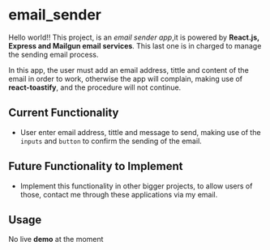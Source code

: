 # email_sender

Hello world!! This project, is an _email sender app_,it is powered by **React.js, Express and Mailgun email services**. This last one is in charged to manage the sending email process.

In this app, the user must add an email address, tittle and content of the email in order to work, otherwise the app will complain, making use of **react-toastify**, and the procedure will not continue.

## Current Functionality

- User enter email address, tittle and message to send, making use of the `inputs` and `button` to confirm the sending of the email.

## Future Functionality to Implement

- Implement this functionality in other bigger projects, to allow users of those, contact me through these applications via my email.

## Usage

No live **demo** at the moment
